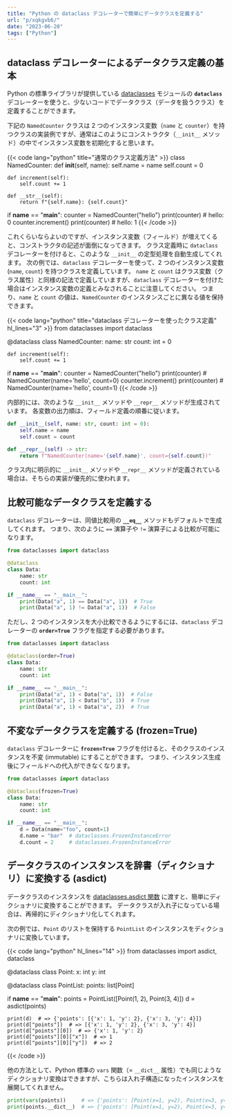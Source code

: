 ```yaml
---
title: "Python の dataclass デコレーターで簡単にデータクラスを定義する"
url: "p/xqkgvb6/"
date: "2023-06-20"
tags: ["Python"]
---
```


dataclass デコレーターによるデータクラス定義の基本
----

Python の標準ライブラリが提供している [dataclasses](https://docs.python.org/ja/3/library/dataclasses.html) モジュールの __`dataclass`__ デコレーターを使うと、少ないコードでデータクラス（データを扱うクラス）を定義することができます。

下記の `NamedCounter` クラスは 2 つのインスタンス変数（`name` と `counter`）を持つクラスの実装例ですが、通常はこのようにコンストラクタ（`__init__` メソッド）の中でインスタンス変数を初期化すると思います。

{{< code lang="python" title="通常のクラス定義方法" >}}
class NamedCounter:
    def __init__(self, name):
        self.name = name
        self.count = 0

    def increment(self):
        self.count += 1

    def __str__(self):
        return f"{self.name}: {self.count}"

if __name__ == "__main__":
    counter = NamedCounter("hello")
    print(counter)  # hello: 0
    counter.increment()
    print(counter)  # hello: 1
{{< /code >}}

これくらいならよいのですが、インスタンス変数（フィールド）が増えてくると、コンストラクタの記述が面倒になってきます。
クラス定義時に `dataclass` デコレーターを付けると、このような `__init__` の定型処理を自動生成してくれます。
次の例では、`dataclass` デコレーターを使って、2 つのインスタンス変数 (`name`, `count`) を持つクラスを定義しています。
`name` と `count` はクラス変数（クラス属性）と同様の記法で定義していますが、`dataclass` デコレーターを付けた場合はインスタンス変数の定義とみなされることに注意してください。
つまり、`name` と `count` の値は、`NamedCounter` のインスタンスごとに異なる値を保持できます。

{{< code lang="python" title="dataclass デコレーターを使ったクラス定義" hl_lines="3" >}}
from dataclasses import dataclass

@dataclass
class NamedCounter:
    name: str
    count: int = 0

    def increment(self):
        self.count += 1

if __name__ == "__main__":
    counter = NamedCounter("hello")
    print(counter)  # NamedCounter(name='hello', count=0)
    counter.increment()
    print(counter)  # NamedCounter(name='hello', count=1)
{{< /code >}}

内部的には、次のような `__init__` メソッドや `__repr__` メソッドが生成されています。
各変数の出力順は、フィールド定義の順番に従います。

```python
def __init__(self, name: str, count: int = 0):
    self.name = name
    self.count = count

def __repr__(self) -> str:
    return f"NamedCounter(name='{self.name}', count={self.count})"
```

クラス内に明示的に `__init__` メソッドや `__repr__` メソッドが定義されている場合は、そちらの実装が優先的に使われます。


比較可能なデータクラスを定義する
----

`dataclass` デコレーターは、同値比較用の __`__eq__`__ メソッドもデフォルトで生成してくれます。
つまり、次のように `==` 演算子や `!=` 演算子による比較が可能になります。

```python
from dataclasses import dataclass

@dataclass
class Data:
    name: str
    count: int

if __name__ == "__main__":
    print(Data("a", 1) == Data("a", 1))  # True
    print(Data("a", 1) != Data("a", 1))  # False
```

ただし、2 つのインスタンスを大小比較できるようにするには、`dataclass` デコレーターの __`order=True`__ フラグを指定する必要があります。

```python
from dataclasses import dataclass

@dataclass(order=True)
class Data:
    name: str
    count: int

if __name__ == "__main__":
    print(Data("a", 1) < Data("a", 1))  # False
    print(Data("a", 1) < Data("b", 1))  # True
    print(Data("a", 1) < Data("a", 2))  # True
```


不変なデータクラスを定義する (frozen=True)
----

`dataclass` デコレーターに __`frozen=True`__ フラグを付けると、そのクラスのインスタンスを不変 (immutable) にすることができます。
つまり、インスタンス生成後にフィールドへの代入ができなくなります。

```python
from dataclasses import dataclass

@dataclass(frozen=True)
class Data:
    name: str
    count: int

if __name__ == "__main__":
    d = Data(name="foo", count=1)
    d.name = "bar"  # dataclasses.FrozenInstanceError
    d.count = 2     # dataclasses.FrozenInstanceError
```


データクラスのインスタンスを辞書（ディクショナリ）に変換する (asdict)
----

データクラスのインスタンスを [dataclasses.asdict 関数](https://docs.python.org/3/library/dataclasses.html#dataclasses.asdict) に渡すと、簡単にディクショナリに変換することができます。
データクラスが入れ子になっている場合は、再帰的にディクショナリ化してくれます。

次の例では、`Point` のリストを保持する `PointList` のインスタンスをディクショナリに変換しています。

{{< code lang="python" hl_lines="14" >}}
from dataclasses import asdict, dataclass

@dataclass
class Point:
    x: int
    y: int

@dataclass
class PointList:
    points: list[Point]

if __name__ == "__main__":
    points = PointList([Point(1, 2), Point(3, 4)])
    d = asdict(points)

    print(d)  # => {'points': [{'x': 1, 'y': 2}, {'x': 3, 'y': 4}]}
    print(d["points"])  # => [{'x': 1, 'y': 2}, {'x': 3, 'y': 4}]
    print(d["points"][0])  # => {'x': 1, 'y': 2}
    print(d["points"][0]["x"])  # => 1
    print(d["points"][0]["y"])  # => 2
{{< /code >}}

他の方法として、Python 標準の `vars` 関数（= `__dict__` 属性）でも同じようなディクショナリ変換はできますが、こちらは入れ子構造になったインスタンスを展開してくれません。

```python
print(vars(points))     # => {'points': [Point(x=1, y=2), Point(x=3, y=4)]}
print(points.__dict__)  # => {'points': [Point(x=1, y=2), Point(x=3, y=4)]}
```

